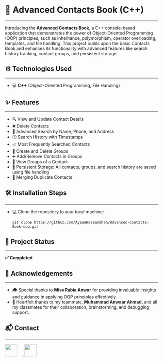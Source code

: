 <h1>📱 Advanced Contacts Book (C++)</h1>
<hr>
<p>Introducing the <strong>Advanced Contacts Book</strong>, a C++ console-based application that demonstrates the power of Object-Oriented Programming (OOP) principles, such as inheritance, polymorphism, operator overloading, templates, and file handling. This project builds upon the basic Contacts Book and enhances its functionality with advanced features like search history tracking, contact groups, and persistent storage.</p>

<h2>⚙️ Technologies Used</h2>
<hr>
<ul>
  <li>💻 <strong>C++</strong> (Object-Oriented Programming, File Handling)</li>
</ul>

<h2>✨ Features</h2>
<hr>
<ul>
  <li>🔍 View and Update Contact Details</li>
  <li>❌ Delete Contacts</li>
  <li>🔎 Advanced Search by Name, Phone, and Address</li>
  <li>🕒 Search History with Timestamps</li>
  <li>📈 Most Frequently Searched Contacts</li>
  <li>👥 Create and Delete Groups</li>
  <li>➕ Add/Remove Contacts in Groups</li>
  <li>👀 View Groups of a Contact</li>
  <li>💾 Persistent Storage: All contacts, groups, and search history are saved using file handling</li>
  <li>🔄 Merging Duplicate Contacts</li>
</ul>

<h2>🛠️ Installation Steps</h2>
<hr>
<ul>
  <li>💻 Clone the repository to your local machine:
    <pre><code>git clone https://github.com/AyaanHassanShah/Advanced-Contacts-Book-cpp.git</code></pre>
  </li>
</ul>

<h2>🚀 Project Status</h2>
<hr>
<p><strong>✅ Completed</strong></p>

<h2>🙏 Acknowledgements</h2>
<hr>
<ul>
  <li>🎓 Special thanks to <strong>Miss Rabia Anwar</strong> for providing invaluable insights and guidance in applying OOP principles effectively.</li>
  <li>🤝 Heartfelt thanks to my teammate, <strong>Muhammad Anwaar Ahmad</strong>, and all my classmates for their collaboration, brainstorming, and debugging support.</li>
</ul>

<h2>📬 Contact</h2>
<hr>
<p>
  <a href="https://www.linkedin.com/in/syed-ayaan-hassan-shah-4993a532a/" target="_blank">
    <img src="https://cdn.jsdelivr.net/gh/devicons/devicon/icons/linkedin/linkedin-original.svg" style="width: 40px; margin-right: 20px;" />
  </a>
  <a href="https://github.com/AyaanHassanShah" target="_blank">
    <img src="https://cdn.jsdelivr.net/gh/devicons/devicon/icons/github/github-original.svg" style="width: 40px;" />
  </a>
</p>

